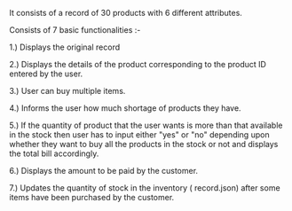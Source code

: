 It consists of a record of 30 products with 6 different attributes.

Consists of 7 basic functionalities :-

1.) Displays the original record 

2.) Displays the details of the product corresponding to the product ID entered by the user.

3.) User can buy multiple items.

4.) Informs the user how much shortage of products they have.

5.) If the quantity of product that the user wants is more than that available in the stock then user has to input either "yes" or "no" depending upon whether they want to buy all the products in the stock or not and displays the total bill accordingly.

6.) Displays the amount to be paid by the customer.

7.) Updates the quantity of stock in the inventory ( record.json) after some items have been purchased by the customer.




